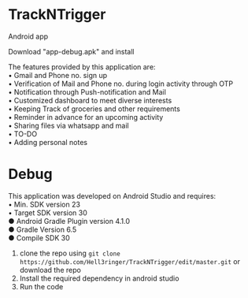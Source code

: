# TrackNTrigger
Android app

Download "app-debug.apk" and install

The features provided by this application are:        
• Gmail and Phone no. sign up       
• Verification of Mail and Phone no. during login activity through OTP         
• Notification through Push-notification and Mail         
• Customized dashboard to meet diverse interests        
• Keeping Track of groceries and other requirements         
• Reminder in advance for an upcoming activity        
• Sharing files via whatsapp and mail         
• TO-DO         
• Adding personal notes       


# Debug
This application was developed on Android Studio and requires:        
• Min. SDK version 23         
• Target SDK version 30         
● Android Gradle Plugin version 4.1.0         
● Gradle Version 6.5        
● Compile SDK 30        


1) clone the repo using ```git clone https://github.com/Hell3ringer/TrackNTrigger/edit/master.git``` or download the repo
2) Install the required dependency in android studio
3) Run the code
